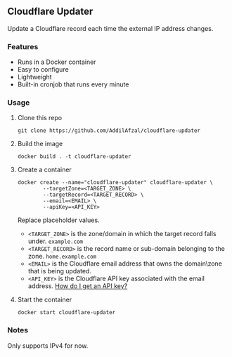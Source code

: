 ## Cloudflare Updater
Update a Cloudflare record each time the external IP address changes.

### Features
* Runs in a Docker container
* Easy to configure
* Lightweight
* Built-in cronjob that runs every minute

### Usage
1. Clone this repo
    ```
    git clone https://github.com/AddilAfzal/cloudflare-updater
    ```
    
2. Build the image
    ```
    docker build . -t cloudflare-updater
    ```

3. Create a container
    
    ```
    docker create --name="cloudflare-updater" cloudflare-updater \
            --targetZone=<TARGET_ZONE> \
            --targetRecord=<TARGET_RECORD> \
            --email=<EMAIL> \
            --apiKey=<API_KEY> 
    ```
    Replace placeholder values.
    
    * `<TARGET_ZONE>` is the zone/domain in which the target record falls under. `example.com`
    * `<TARGET_RECORD>` is the record name or sub-domain belonging to the zone. `home.example.com`
    * `<EMAIL>` is the Cloudflare email address that owns the domain\zone that is being updated. 
    * `<API_KEY>` is the Cloudflare API key associated with the email address. [How do I get an API key?](https://support.cloudflare.com/hc/en-us/articles/200167836-Managing-API-Tokens-and-Keys)
4. Start the container
    ```
    docker start cloudflare-updater
    ```
  
### Notes
Only supports IPv4 for now.
